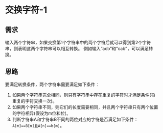 # 交换字符-1
## 需求
输入两个字符串，如果交换第1个字符串中的两个字符后就可以得到第2个字符串，则表明这两个字符串可以相互转换。
例如输入“acb”和“cab”，可以满足转换。

## 思路
要满足转换条件，两个字符串需要满足如下条件：
1. 如果两个字符串完全相同，则只有字符串中存在重复的字符时才满足条件(将重复的字符交换一次)。
2. 如果两个字符串不同，则它们的长度需要相同，并且两个字符串只有两个位置的字符相异(假设为m位和位)。
3. 判断字符串A和字符串B不同的两位对应的字符是否满足如下条件：
   `A[m]==B[n]且A[n]==b[m]`。
